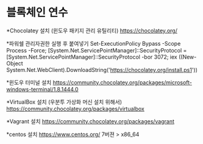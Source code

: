 # 블록체인 연수

*Chocolatey 설치 (윈도우 패키지 관리 유틸리티)
https://chocolatey.org/

*파워쉘 관리자권한 실행 후 붙여넣기
Set-ExecutionPolicy Bypass -Scope Process -Force; [System.Net.ServicePointManager]::SecurityProtocol = [System.Net.ServicePointManager]::SecurityProtocol -bor 3072; iex ((New-Object System.Net.WebClient).DownloadString('https://chocolatey.org/install.ps1'))

*윈도우 터미널 설치
https://community.chocolatey.org/packages/microsoft-windows-terminal/1.8.1444.0


*VirtualBox 설치 (우분투 가상화 머신 설치 위해서)
https://community.chocolatey.org/packages/virtualbox


*Vagrant 설치
https://community.chocolatey.org/packages/vagrant


*centos 설치
https://www.centos.org/
7버젼 > x86_64